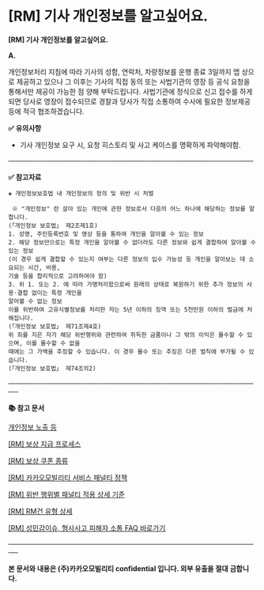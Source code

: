 # [RM] 기사 개인정보를 알고싶어요.

**[RM] 기사 개인정보를 알고싶어요.**

**A.**

개인정보처리 지침에 따라 기사의 성함, 연락처, 차량정보를 운행 종료 3일까지 앱 상으로 제공하고 있으나 그 이후는 기사의 직접 동의 또는 사법기관의 영장 등 공식 요청을 통해서만 제공이 가능한 점 양해 부탁드립니다. 사법기관에 정식으로 신고 접수를 하게 되면 당사로 영장이 접수되므로 경찰과 당사가 직접 소통하여 수사에 필요한 정보제공 등에 적극 협조하겠습니다.

**✅ 유의사항**

- 기사 개인정보 요구 시, 요청 히스토리 및 사고 케이스를 명확하게 파악해야함.

──────────────────────────────────────────────────

**✅ 참고자료**

```
❖ 개인정보보호법 내 개인정보의 정의 및 위반 시 처벌  
      
 ※ "개인정보" 란 살아 있는 개인에 관한 정보로서 다음의 어느 하나에 해당하는 정보를 말합니다.  
(「개인정보 보호법」 제2조제1호)  
1. 성명, 주민등록번호 및 영상 등을 통하여 개인을 알아볼 수 있는 정보  
2. 해당 정보만으로는 특정 개인을 알아볼 수 없더라도 다른 정보와 쉽게 결합하여 알아볼 수 있는 정보  
(이 경우 쉽게 결합할 수 있는지 여부는 다른 정보의 입수 가능성 등 개인을 알아보는 데 소요되는 시간, 비용,   
기술 등을 합리적으로 고려하여야 함)  
3. 위 1. 또는 2. 에 따라 가명처리함으로써 원래의 상태로 복원하기 위한 추가 정보의 사용·결합 없이는 특정 개인을   
알아볼 수 없는 정보  
이를 위반하여 고유식별정보를 처리한 자는 5년 이하의 징역 또는 5천만원 이하의 벌금에 처해집니다.  
(「개인정보 보호법」 제71조제4호)  
위 죄를 지은 자가 해당 위반행위와 관련하여 취득한 금품이나 그 밖의 이익은 몰수할 수 있으며, 이를 몰수할 수 없을   
때에는 그 가액을 추징할 수 있습니다. 이 경우 몰수 또는 추징은 다른 벌칙에 부가될 수 있습니다.  
(「개인정보 보호법」 제74조의2)
```

**────────────────────────────────────────────────────**

**📚 참고 문서**

[개인정보 노출 등](https://kakaomobilitysupport.zendesk.com/hc/ko/articles/35423624248729)

[[RM] 보상 지급 프로세스](https://kakaomobilitysupport.zendesk.com/hc/ko/articles/40816893096473)

[[RM] 보상 쿠폰 종류](https://kakaomobilitysupport.zendesk.com/hc/ko/articles/40814873346969)

[[RM] 카카오모빌리티 서비스 패널티 정책](https://kakaomobilitysupport.zendesk.com/hc/ko/articles/39999418590105)

[[RM] 위반 행위별 패널티 적용 상세 기준](https://kakaomobilitysupport.zendesk.com/hc/ko/articles/40001886598553)

[[RM] RM건 유형 상세](https://kakaomobilitysupport.zendesk.com/hc/ko/articles/40002148279065)

[[RM] 성민감이슈, 형사사고 피해자 소통 FAQ 바로가기](https://kakaomobilitysupport.zendesk.com/hc/ko/sections/39995774557721--RM-%EC%84%B1%EB%AF%BC%EA%B0%90%EC%9D%B4%EC%8A%88-%ED%98%95%EC%82%AC%EC%82%AC%EA%B3%A0-%ED%94%BC%ED%95%B4%EC%9E%90-%EC%86%8C%ED%86%B5-FAQ)

**────────────────────────────────────────────────────**

**본 문서와 내용은 (주)카카오모빌리티 confidential 입니다. 외부 유출을 절대 금합니다.**